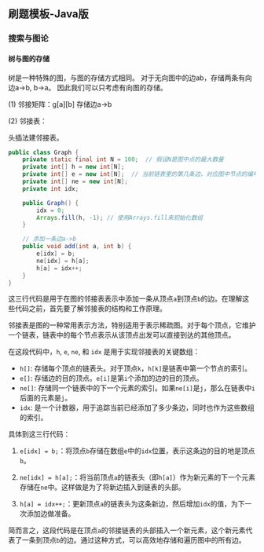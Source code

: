 ## 刷题模板-Java版

### 搜索与图论

#### 树与图的存储

树是一种特殊的图，与图的存储方式相同。
对于无向图中的边ab，存储两条有向边a->b, b->a。
因此我们可以只考虑有向图的存储。

(1) 邻接矩阵：g[a][b] 存储边a->b

(2) 邻接表：

头插法建邻接表。

```java
public class Graph {
    private static final int N = 100;  // 假设N是图中点的最大数量
    private int[] h = new int[N];
    private int[] e = new int[N];  // 当前链表里的第几条边，对应图中节点的编号是多少
    private int[] ne = new int[N];
    private int idx;

    public Graph() {
        idx = 0;
        Arrays.fill(h, -1); // 使用Arrays.fill来初始化数组
    }

    // 添加一条边a->b
    public void add(int a, int b) {
        e[idx] = b;
        ne[idx] = h[a];
        h[a] = idx++;
    }
}
```

这三行代码是用于在图的邻接表表示中添加一条从顶点`a`到顶点`b`的边。在理解这些代码之前，首先要了解邻接表的结构和工作原理。

邻接表是图的一种常用表示方法，特别适用于表示稀疏图。对于每个顶点，它维护一个链表，链表中的每个节点表示从该顶点出发可以直接到达的其他顶点。

在这段代码中，`h`, `e`, `ne`, 和 `idx` 是用于实现邻接表的关键数组：

- `h[]`: 存储每个顶点的链表头。对于顶点`k`，`h[k]`是链表中第一个节点的索引。
- `e[]`: 存储边的目的顶点。`e[i]`是第`i`个添加的边的目的顶点。
- `ne[]`: 存储同一个链表中的下一个元素的索引。如果`ne[i]`是`j`，那么在链表中`i`后面的元素是`j`。
- `idx`: 是一个计数器，用于追踪当前已经添加了多少条边，同时也作为这些数组的索引。

具体到这三行代码：

1. `e[idx] = b;`：将顶点`b`存储在数组`e`中的`idx`位置，表示这条边的目的地是顶点`b`。

2. `ne[idx] = h[a];`：将当前顶点`a`的链表头（即`h[a]`）作为新元素的下一个元素存储在`ne`中。这样做是为了将新边插入到链表的头部。

3. `h[a] = idx++;`：更新顶点`a`的链表头为这条新边，然后增加`idx`的值，为下一次添加边做准备。

简而言之，这段代码是在顶点`a`的邻接链表的头部插入一个新元素，这个新元素代表了一条到顶点`b`的边。通过这种方式，可以高效地存储和遍历图中的所有边。